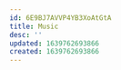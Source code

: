 ```yaml
---
id: 6E9BJ7AVVP4YB3XoAtGtA
title: Music
desc: ''
updated: 1639762693866
created: 1639762693866
---
```


